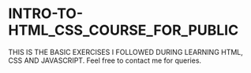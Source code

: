 # INTRO-TO-HTML_CSS_COURSE_FOR_PUBLIC

THIS IS THE BASIC EXERCISES I FOLLOWED DURING LEARNING HTML, CSS AND JAVASCRIPT. Feel free to contact me for queries.
